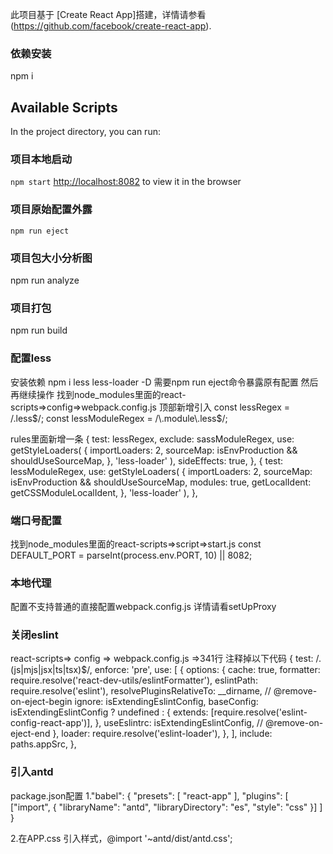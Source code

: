 此项目基于 [Create React App]搭建，详情请参看(https://github.com/facebook/create-react-app).

### 依赖安装 
npm i 

## Available Scripts
In the project directory, you can run:

### 项目本地启动 
`npm start`
 [http://localhost:8082](http://localhost:8082) to view it in the browser

### 项目原始配置外露
`npm run eject`

### 项目包大小分析图 
npm run analyze

### 项目打包 
npm run build

### 配置less
安装依赖 npm i less less-loader -D
需要npm run eject命令暴露原有配置 然后再继续操作
找到node_modules里面的react-scripts=>config=>webpack.config.js
顶部新增引入 
const lessRegex = /\.less$/;
const lessModuleRegex = /\.module\.less$/;

rules里面新增一条
  {
    test: lessRegex,
    exclude: sassModuleRegex,
    use: getStyleLoaders(
      {
        importLoaders: 2,
        sourceMap: isEnvProduction && shouldUseSourceMap,
      },
      'less-loader'
    ),
    sideEffects: true,
  },
  {
      test: lessModuleRegex,
      use: getStyleLoaders(
        {
          importLoaders: 2,
          sourceMap: isEnvProduction && shouldUseSourceMap,
          modules: true,
          getLocalIdent: getCSSModuleLocalIdent,
        },
        'less-loader'
      ),
    },

### 端口号配置
找到node_modules里面的react-scripts=>script=>start.js 
const DEFAULT_PORT = parseInt(process.env.PORT, 10) || 8082;

### 本地代理
配置不支持普通的直接配置webpack.config.js
详情请看setUpProxy

### 关闭eslint
react-scripts=> config => webpack.config.js =>341行 注释掉以下代码
    {
      test: /\.(js|mjs|jsx|ts|tsx)$/,
      enforce: 'pre',
      use: [
         {
           options: {
             cache: true,
             formatter: require.resolve('react-dev-utils/eslintFormatter'),
             eslintPath: require.resolve('eslint'),
             resolvePluginsRelativeTo: __dirname,
             // @remove-on-eject-begin
             ignore: isExtendingEslintConfig,
             baseConfig: isExtendingEslintConfig
               ? undefined
               : {
                   extends: [require.resolve('eslint-config-react-app')],
                 },
             useEslintrc: isExtendingEslintConfig,
             // @remove-on-eject-end
           },
           loader: require.resolve('eslint-loader'),
         },
       ],
       include: paths.appSrc,
     },

### 引入antd
package.json配置 
1."babel": {
    "presets": [
      "react-app"
    ],
    "plugins": [
      ["import", { "libraryName": "antd", "libraryDirectory": "es", "style": "css" }]
    ]
  }

2.在APP.css 引入样式，@import '~antd/dist/antd.css';